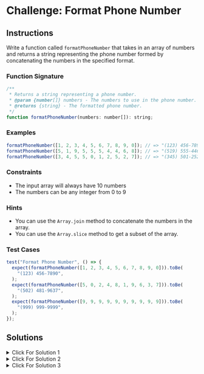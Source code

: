 # Challenge: Format Phone Number

## Instructions

Write a function called `formatPhoneNumber` that takes in an array of numbers and returns a string representing the phone number formed by concatenating the numbers in the specified format.

### Function Signature

```js
/**
 * Returns a string representing a phone number.
 * @param {number[]} numbers - The numbers to use in the phone number.
 * @returns {string} - The formatted phone number.
 */
function formatPhoneNumber(numbers: number[]): string;
```

### Examples

```js
formatPhoneNumber([1, 2, 3, 4, 5, 6, 7, 8, 9, 0]); // => "(123) 456-7890"
formatPhoneNumber([5, 1, 9, 5, 5, 5, 4, 4, 6, 8]); // => "(519) 555-4468"
formatPhoneNumber([3, 4, 5, 5, 0, 1, 2, 5, 2, 7]); // => "(345) 501-2527"
```

### Constraints

- The input array will always have 10 numbers
- The numbers can be any integer from 0 to 9

### Hints

- You can use the `Array.join` method to concatenate the numbers in the array.
- You can use the `Array.slice` method to get a subset of the array.

### Test Cases

```js
test("Format Phone Number", () => {
  expect(formatPhoneNumber([1, 2, 3, 4, 5, 6, 7, 8, 9, 0])).toBe(
    "(123) 456-7890",
  );
  expect(formatPhoneNumber([5, 0, 2, 4, 8, 1, 9, 6, 3, 7])).toBe(
    "(502) 481-9637",
  );
  expect(formatPhoneNumber([9, 9, 9, 9, 9, 9, 9, 9, 9, 9])).toBe(
    "(999) 999-9999",
  );
});
```

## Solutions

<details>
  <summary>Click For Solution 1</summary>

```js
function formatPhoneNumber(numbers) {
  const areaCode = numbers.slice(0, 3).join("");
  const prefix = numbers.slice(3, 6).join("");
  const lineNumber = numbers.slice(6).join("");

  return `(${areaCode}) ${prefix}-${lineNumber}`;
}
```

### Explanation

- Create 3 variables to store the area code, prefix, and line number.
- Use the `Array.slice` method to get a subset of the array.
- Use the `Array.join` method to concatenate the numbers in the array.

</details>

<details>
  <summary>Click For Solution 2</summary>

```js
function formatPhoneNumber(numbers) {
  const formatted = numbers.join("");
  return `(${formatted.substring(0, 3)}) ${formatted.substring(
    3,
    6,
  )}-${formatted.substring(6)}`;
}
```

### Explanation

- Created a variable to store the numbers in the array concatenated together.
- Use the `String.substring` method to get a subset of the string.

</details>

<details>
  <summary>Click For Solution 3</summary>

One line arrow function:

```js
const formatPhoneNumber = (numbers) =>
  `(${numbers.slice(0, 3).join("")}) ${numbers.slice(3, 6).join("")}-${numbers
    .slice(6)
    .join("")}`;
```

### Explanation

This is similar to the second solution, but we used an arrow function and Array.slice method chaining.

</details>
